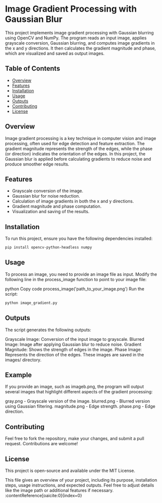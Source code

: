# Image Gradient Processing with Gaussian Blur

This project implements image gradient processing with Gaussian blurring using OpenCV and NumPy. The program reads an input image, applies grayscale conversion, Gaussian blurring, and computes image gradients in the x and y directions. It then calculates the gradient magnitude and phase, which are visualized and saved as output images.

## Table of Contents

- [Overview](#overview)
- [Features](#features)
- [Installation](#installation)
- [Usage](#usage)
- [Outputs](#outputs)
- [Contributing](#contributing)
- [License](#license)

## Overview

Image gradient processing is a key technique in computer vision and image processing, often used for edge detection and feature extraction. The gradient magnitude represents the strength of the edges, while the phase (or direction) indicates the orientation of the edges. In this project, the Gaussian blur is applied before calculating gradients to reduce noise and produce smoother edge results.

## Features

- Grayscale conversion of the image.
- Gaussian blur for noise reduction.
- Calculation of image gradients in both the x and y directions.
- Gradient magnitude and phase computation.
- Visualization and saving of the results.

## Installation

To run this project, ensure you have the following dependencies installed:

```bash
pip install opencv-python-headless numpy
```

## Usage
To process an image, you need to provide an image file as input. Modify the following line in the process_image function to point to your image file:

python
Copy code
process_image('path_to_your_image.png')
Run the script:

```bash
python image_gradient.py
```
## Outputs
The script generates the following outputs:

Grayscale Image: Conversion of the input image to grayscale.
Blurred Image: Image after applying Gaussian blur to reduce noise.
Gradient Magnitude: Shows the strength of edges in the image.
Phase Image: Represents the direction of the edges.
These images are saved in the images/ directory.

## Example
If you provide an image, such as imageb.png, the program will output several images that highlight different aspects of the gradient processing:

gray.png - Grayscale version of the image.
blurred.png - Blurred version using Gaussian filtering.
magnitude.png - Edge strength.
phase.png - Edge direction.

## Contributing
Feel free to fork the repository, make your changes, and submit a pull request. Contributions are welcome!

## License
This project is open-source and available under the MIT License.



This file gives an overview of your project, including its purpose, installation steps, usage instructions, and expected outputs. Feel free to adjust details like the image path or additional features if necessary. &#8203;:contentReference[oaicite:0]{index=0}&#8203;

